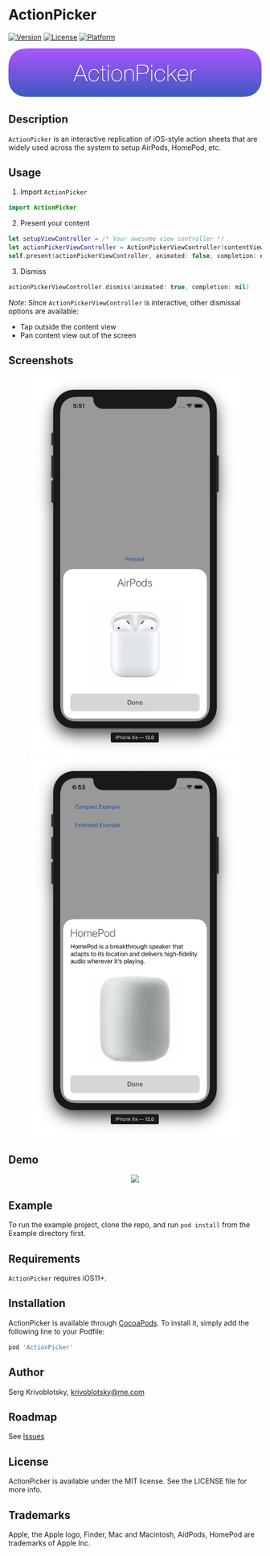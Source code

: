 # ActionPicker

[![Version](https://img.shields.io/cocoapods/v/ActionPicker.svg?style=flat)](https://cocoapods.org/pods/ActionPicker)
[![License](https://img.shields.io/cocoapods/l/ActionPicker.svg?style=flat)](https://cocoapods.org/pods/ActionPicker)
[![Platform](https://img.shields.io/cocoapods/p/ActionPicker.svg?style=flat)](https://cocoapods.org/pods/ActionPicker)

![teaser](/Screenshots/header_v2.png)

## Description

`ActionPicker` is an interactive replication of iOS-style action sheets that are widely used across the system to setup AirPods, HomePod, etc. 

## Usage

1. Import `ActionPicker`

```swift
import ActionPicker
```

2. Present your content

```swift
let setupViewController = /* Your awesome view controller */
let actionPickerViewController = ActionPickerViewController(contentViewController: setupViewController)
self.present(actionPickerViewController, animated: false, completion: nil)
```

3. Dismiss
```swift
actionPickerViewController.dismiss(animated: true, completion: nil)
```
*Note*: Since `ActionPickerViewController` is interactive, other dismissal options are available:
* Tap outside the content view
* Pan content view out of the screen

## Screenshots

<p align="center">
<img src="/Screenshots/screenshot_1.png" width="420">
<img src="/Screenshots/screenshot_2.png" width="420">
</p>

## Demo

<p align="center">
    <kbd>
        <img src="/Screenshots/demo.gif" width="420">
    </kbd>
</p>

## Example

To run the example project, clone the repo, and run `pod install` from the Example directory first.

## Requirements

`ActionPicker` requires iOS11+. 

## Installation

ActionPicker is available through [CocoaPods](https://cocoapods.org). To install
it, simply add the following line to your Podfile:

```ruby
pod 'ActionPicker'
```

## Author

Serg Krivoblotsky, krivoblotsky@me.com

## Roadmap

See [Issues](https://github.com/Krivoblotsky/ActionPicker/issues)

## License

ActionPicker is available under the MIT license. See the LICENSE file for more info.

## Trademarks

Apple, the Apple logo, Finder, Mac and Macintosh, AidPods, HomePod are trademarks of Apple Inc.
